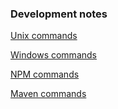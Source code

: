 ### Development notes

[Unix commands](docs/unix-commands.md)

[Windows commands](docs/windows.md)

[NPM commands](docs/npm.md)

[Maven commands](docs/maven.md)